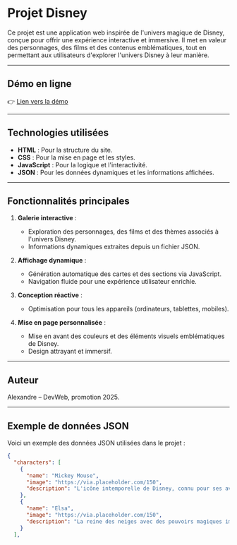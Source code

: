 # Projet Disney

Ce projet est une application web inspirée de l'univers magique de Disney, conçue pour offrir une expérience interactive et immersive. Il met en valeur des personnages, des films et des contenus emblématiques, tout en permettant aux utilisateurs d'explorer l'univers Disney à leur manière.

---

## Démo en ligne
👉 [Lien vers la démo](https://alex05510.github.io/projet-Disney/)

---

## Technologies utilisées
- **HTML** : Pour la structure du site.
- **CSS** : Pour la mise en page et les styles.
- **JavaScript** : Pour la logique et l'interactivité.
- **JSON** : Pour les données dynamiques et les informations affichées.

---

## Fonctionnalités principales
1. **Galerie interactive** :
   - Exploration des personnages, des films et des thèmes associés à l'univers Disney.
   - Informations dynamiques extraites depuis un fichier JSON.

2. **Affichage dynamique** :
   - Génération automatique des cartes et des sections via JavaScript.
   - Navigation fluide pour une expérience utilisateur enrichie.

3. **Conception réactive** :
   - Optimisation pour tous les appareils (ordinateurs, tablettes, mobiles).

4. **Mise en page personnalisée** :
   - Mise en avant des couleurs et des éléments visuels emblématiques de Disney.
   - Design attrayant et immersif.

---

## Auteur
Alexandre – DevWeb, promotion 2025.

---

## Exemple de données JSON
Voici un exemple des données JSON utilisées dans le projet :

```json
{
  "characters": [
    {
      "name": "Mickey Mouse",
      "image": "https://via.placeholder.com/150",
      "description": "L'icône intemporelle de Disney, connu pour ses aventures amusantes."
    },
    {
      "name": "Elsa",
      "image": "https://via.placeholder.com/150",
      "description": "La reine des neiges avec des pouvoirs magiques impressionnants."
    }
  ],
